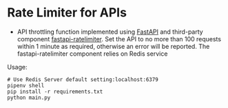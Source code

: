 # Rate Limiter for APIs


- API throttling function implemented using [FastAPI](https://github.com/tiangolo/fastapi) and third-party component [fastapi-ratelimiter](https://github.com/GLEF1X/fastapi-ratelimiter). Set the API to no more than 100 requests within 1 minute as required, otherwise an error will be reported. The fastapi-ratelimiter component relies on Redis service




Usage:
```shell
# Use Redis Server default setting:localhost:6379
pipenv shell
pip install -r requirements.txt
python main.py 

```

